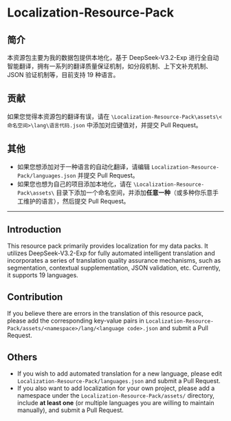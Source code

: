 # Localization-Resource-Pack

## 简介

本资源包主要为我的数据包提供本地化，基于 DeepSeek-V3.2-Exp 进行全自动智能翻译，拥有一系列的翻译质量保证机制，如分段机制、上下文补充机制、JSON 验证机制等，目前支持 19 种语言。

## 贡献

如果您觉得本资源包的翻译有误，请在 `\Localization-Resource-Pack\assets\<命名空间>\lang\语言代码.json` 中添加对应键值对，并提交 Pull Request。

## 其他

- 如果您想添加对于一种语言的自动化翻译，请编辑 `Localization-Resource-Pack/languages.json` 并提交 Pull Request。
- 如果您也想为自己的项目添加本地化，请在 `\Localization-Resource-Pack\assets\` 目录下添加一个命名空间，并添加**任意一种**（或多种你乐意手工维护的语言），然后提交 Pull Request。

---

## Introduction

This resource pack primarily provides localization for my data packs. It utilizes DeepSeek-V3.2-Exp for fully automated intelligent translation and incorporates a series of translation quality assurance mechanisms, such as segmentation, contextual supplementation, JSON validation, etc. Currently, it supports 19 languages.

## Contribution

If you believe there are errors in the translation of this resource pack, please add the corresponding key-value pairs in `Localization-Resource-Pack/assets/<namespace>/lang/<language code>.json` and submit a Pull Request.

## Others

- If you wish to add automated translation for a new language, please edit `Localization-Resource-Pack/languages.json` and submit a Pull Request.
- If you also want to add localization for your own project, please add a namespace under the `Localization-Resource-Pack/assets/` directory, include **at least one** (or multiple languages you are willing to maintain manually), and submit a Pull Request.
